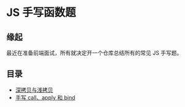 # JS 手写函数题

## 缘起

最近在准备前端面试，所有就决定开一个仓库总结所有的常见 JS 手写题。

## 目录

- [深拷贝与浅拷贝](./%E6%B5%85%E6%8B%B7%E8%B4%9D%E4%B8%8E%E6%B7%B1%E6%8B%B7%E8%B4%9D.js)
- [手写 call、apply 和 bind](./%E6%89%8B%E5%86%99call%E3%80%81apply%E3%80%81bind.js)
